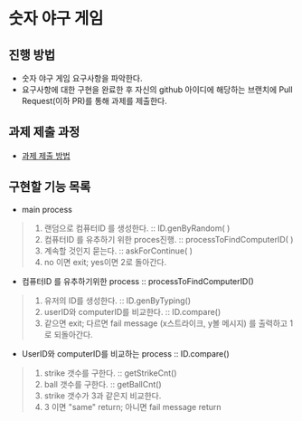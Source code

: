 # 숫자 야구 게임
## 진행 방법
* 숫자 야구 게임 요구사항을 파악한다.
* 요구사항에 대한 구현을 완료한 후 자신의 github 아이디에 해당하는 브랜치에 Pull Request(이하 PR)를 통해 과제를 제출한다.

## 과제 제출 과정
* [과제 제출 방법](https://github.com/next-step/nextstep-docs/tree/master/precourse)

## 구현할 기능 목록
* main process
> 1. 랜덤으로 컴퓨터ID 를 생성한다.     ::  ID.genByRandom( )
> 2. 컴퓨터ID 를 유추하기 위한 proces진행.      ::   processToFindComputerID( )
> 3. 계속할 것인지 묻는다.       ::    askForContinue( ) 
> 4. no 이면 exit; yes이면 2로 돌아간다.

* 컴퓨터ID 를 유추하기위한 process        :: processToFindComputerID()
> 1. 유저의 ID를 생성한다.      ::   ID.genByTyping()
> 2. userID와 computerID를 비교한다.      ::  ID.compare()
> 3. 같으면 exit; 다르면 fail message (x스트라이크, y볼 메시지) 를 출력하고 1로 되돌아간다.

* UserID와 computerID를 비교하는 process      ::  ID.compare()
> 1. strike 갯수를 구한다.        ::  getStrikeCnt()
> 2. ball 갯수를 구한다.      ::  getBallCnt()
> 3. strike 갯수가 3과 같은지 비교한다. 
> 4. 3 이면 "same" return; 아니면 fail message return


